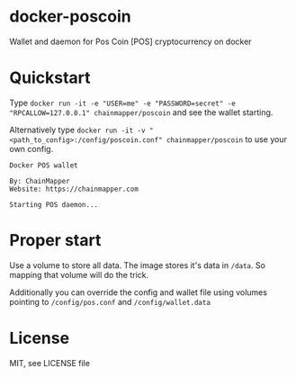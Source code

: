 # docker-poscoin
Wallet and daemon for Pos Coin [POS] cryptocurrency on docker

# Quickstart
Type `docker run -it -e "USER=me" -e "PASSWORD=secret" -e "RPCALLOW=127.0.0.1" chainmapper/poscoin` and see the wallet starting.

Alternatively type `docker run -it -v "<path_to_config>:/config/poscoin.conf" chainmapper/poscoin` to use your own config.

```
Docker POS wallet

By: ChainMapper
Website: https://chainmapper.com

Starting POS daemon...
```

# Proper start
Use a volume to store all data. The image stores it's data in `/data`. So mapping that volume will do the trick.

Additionally you can override the config and wallet file using volumes pointing to `/config/pos.conf` and `/config/wallet.data`

# License
MIT, see LICENSE file